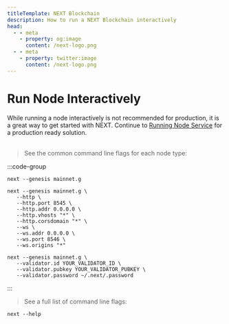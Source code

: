 ```yaml
---
titleTemplate: NEXT Blockchain
description: How to run a NEXT Blockchain interactively
head:
  - - meta
    - property: og:image
      content: /next-logo.png
  - - meta
    - property: twitter:image
      content: /next-logo.png
---
```


# Run Node Interactively

While running a node interactively is not recommended for production, it is a great way to get started with NEXT.
Continue to [Running Node Service](./run-a-node-service.md) for a production ready solution.
<br><br>

> See the common command line flags for each node type:

:::code-group

```shell [Full Node]
next --genesis mainnet.g
```

```shell [API Node]
next --genesis mainnet.g \
   --http \
   --http.port 8545 \
   --http.addr 0.0.0.0 \
   --http.vhosts "*" \
   --http.corsdomain "*" \
   --ws \
   --ws.addr 0.0.0.0 \
   --ws.port 8546 \
   --ws.origins "*"
```

```shell [Validator Node]
next --genesis mainnet.g \
   --validator.id YOUR_VALIDATOR_ID \
   --validator.pubkey YOUR_VALIDATOR_PUBKEY \
   --validator.password ~/.next/.password
```

:::

> See a full list of command line flags:

```shell
next --help
```
